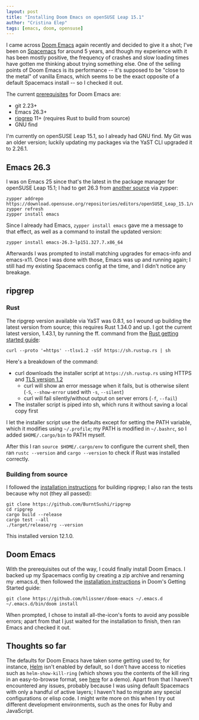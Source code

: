```yaml
---
layout: post
title: "Installing Doom Emacs on openSUSE Leap 15.1"
author: "Cristina Elep"
tags: [emacs, doom, opensuse]
---
```


I came across [Doom Emacs][doom-emacs] again recently and decided to give it a shot; I've been on [Spacemacs][spacemacs] for around 5 years, and though my experience with it has been mostly positive, the frequency of crashes and slow loading times have gotten me thinking about trying something else. One of the selling points of Doom Emacs is its performance -- it's supposed to be "close to the metal" of vanilla Emacs, which seems to be the exact opposite of a default Spacemacs install -- so I checked it out.

The current [prerequisites][doom-prereqs] for Doom Emacs are:

* git 2.23+
* Emacs 26.3+
* [ripgrep][ripgrep] 11+ (requires Rust to build from source)
* GNU find

I'm currently on openSUSE Leap 15.1, so I already had GNU find. My Git was an older version; luckily updating my packages via the YaST CLI upgraded it to 2.26.1.

## Emacs 26.3

I was on Emacs 25 since that's the latest in the package manager for openSUSE Leap 15.1; I had to get 26.3 from [another source][opensuse-editors] via zypper:

```
zypper addrepo https://download.opensuse.org/repositories/editors/openSUSE_Leap_15.1/editors.repo
zypper refresh
zypper install emacs
```

Since I already had Emacs, `zypper install emacs` gave me a message to that effect, as well as a command to install the updated version:

```
zypper install emacs-26.3-lp151.327.7.x86_64
```

Afterwards I was prompted to install matching upgrades for emacs-info and emacs-x11. Once I was done with those, Emacs was up and running again; I still had my existing Spacemacs config at the time, and I didn't notice any breakage.

## ripgrep

### Rust

The ripgrep version available via YaST was 0.8.1, so I wound up building the latest version from source; this requires Rust 1.34.0 and up. I got the current latest version, 1.43.1, by running the ff. command from the [Rust getting started guide][rust-getting-started]:

```
curl --proto '=https' --tlsv1.2 -sSf https://sh.rustup.rs | sh
```

Here's a breakdown of the command:

* curl downloads the installer script at `https://sh.rustup.rs` using HTTPS and [TLS version 1.2][wiki-tlsv1.2]
  * curl will show an error message when it fails, but is otherwise silent (`-S`, `--show-error` used with `-s`, `--silent`)
  * curl will fail silently/without output on server errors (`-f`, `--fail`)
* The installer script is piped into sh, which runs it without saving a local copy first

I let the installer script use the defaults except for setting the PATH variable, which it modifies using `~/.profile`; my PATH is modified in `~/.bashrc`, so I added `$HOME/.cargo/bin` to PATH myself.

After this I ran `source $HOME/.cargo/env` to configure the current shell, then ran `rustc --version` and `cargo --version` to check if Rust was installed correctly.

### Building from source

I followed the [installation instructions][ripgrep-build] for building ripgrep; I also ran the tests because why not (they all passed):

```
git clone https://github.com/BurntSushi/ripgrep
cd ripgrep
cargo build --release
cargo test --all
./target/release/rg --version
```

This installed version 12.1.0.

## Doom Emacs

With the prerequisites out of the way, I could finally install Doom Emacs. I backed up my Spacemacs config by creating a zip archive and renaming my .emacs.d, then followed the [installation instructions][doom-install] in Doom's Getting Started guide:

```
git clone https://github.com/hlissner/doom-emacs ~/.emacs.d
~/.emacs.d/bin/doom install
```

When prompted, I chose to install all-the-icon's fonts to avoid any possible errors; apart from that I just waited for the installation to finish, then ran Emacs and checked it out.

## Thoughts so far

The defaults for Doom Emacs have taken some getting used to; for instance, [Helm][helm] isn't enabled by default, so I don't have access to niceties such as `helm-show-kill-ring` (which shows you the contents of the kill ring in an easy-to-browse format, see [here][helm-show-kill-ring] for a demo). Apart from that I haven't encountered any issues, probably because I was using default Spacemacs with only a handful of active layers; I haven't had to migrate any special configurations or elisp code. I might write more on this when I try out different development environments, such as the ones for Ruby and JavaScript.


[doom-emacs]: https://github.com/hlissner/doom-emacs
[doom-prereqs]: https://github.com/hlissner/doom-emacs#prerequisites
[doom-install]: https://github.com/hlissner/doom-emacs/blob/develop/docs/getting_started.org#doom-emacs
[helm]: https://github.com/emacs-helm/helm
[helm-show-kill-ring]: http://tuhdo.github.io/helm-intro.html#orgheadline6
[opensuse-editors]: https://software.opensuse.org/download.html?project=editors&package=emacs
[ripgrep]: https://github.com/BurntSushi/ripgrep
[ripgrep-build]: https://github.com/BurntSushi/ripgrep#building
[rust-getting-started]: https://www.rust-lang.org/learn/get-started
[spacemacs]: https://github.com/syl20bnr/spacemacs
[wiki-tlsv1.2]: https://en.wikipedia.org/wiki/Transport_Layer_Security#TLS_1.2
